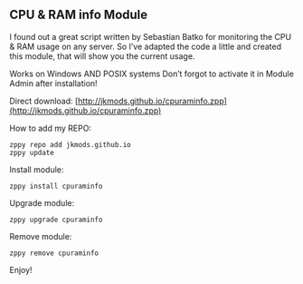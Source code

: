 ## CPU & RAM info Module

I found out a great script written by Sebastian Batko for monitoring the CPU & RAM usage on any server. So I’ve adapted the code a little and created this module, that will show you the current usage.

Works on Windows AND POSIX systems
Don’t forgot to activate it in Module Admin after installation!

Direct download:
[http://jkmods.github.io/cpuraminfo.zpp](http://jkmods.github.io/cpuraminfo.zpp)

How to add my REPO:
```
zppy repo add jkmods.github.io
zppy update
```

Install module:
```
zppy install cpuraminfo
```

Upgrade module:
```
zppy upgrade cpuraminfo
```

Remove module:
```
zppy remove cpuraminfo
```

Enjoy!
